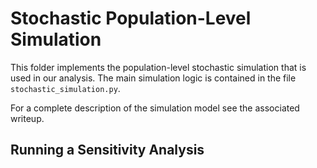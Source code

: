 # Stochastic Population-Level Simulation

This folder implements the population-level stochastic simulation that is used in our analysis.
The main simulation logic is contained in the file `stochastic_simulation.py`.

For a complete description of the simulation model see the associated writeup.

## Running a Sensitivity Analysis
